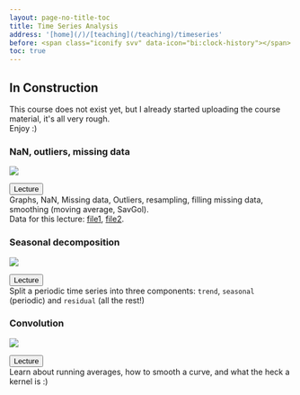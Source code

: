 ```yaml
---
layout: page-no-title-toc
title: Time Series Analysis
address: '[home](/)/[teaching](/teaching)/timeseries'
before: <span class="iconify svv" data-icon="bi:clock-history"></span>
toc: true
---
```


<!-- <header class="post-header">
    <h1 class="post-title" style="text-align:center"><span class="iconify" data-icon="whh:solarsystem" data-inline="false"></span>
{{ page.title | escape }}</h1>
</header> -->

## <span class="iconify" data-icon="healthicons:factory-worker"></span> In Construction

This course does not exist yet, but I already started uploading the course material, it's all very rough.  
Enjoy :)

### NaN, outliers, missing data

![](https://yairmau.github.io/website/archive/timeseries/nan-outlier-missing.png)

<button class="my_button_small" onclick="window.open('https://yairmau.github.io/website/jupyter/2020/03/01/basic-tsa.html', '_blank');">Lecture</button>  
Graphs, NaN, Missing data, Outliers, resampling, filling missing data, smoothing (moving average, SavGol).  
Data for this lecture: [file1](https://github.com/yairmau/website/tree/master/archive/timeseries/test_elad.csv), [file2](https://github.com/yairmau/website/tree/master/archive/timeseries/test_peleg.csv).

### Seasonal decomposition

![](https://yairmau.github.io/website/archive/timeseries/seasonal-decomposition-CO2.png)

<button class="my_button_small" onclick="window.open('https://yairmau.github.io/website/jupyter/2020/03/01/seasonal-decomposition.html', '_blank');">Lecture</button>  
Split a periodic time series into three components: `trend`, `seasonal` (periodic) and `residual` (all the rest!)

### Convolution

![](https://yairmau.github.io/website/archive/timeseries/square_150.png)

<button class="my_button_small" onclick="window.open('https://yairmau.github.io/website/markdown/2022/09/08/convolution.html', '_blank');">Lecture</button>  
Learn about running averages, how to smooth a curve, and what the heck a kernel is :)

